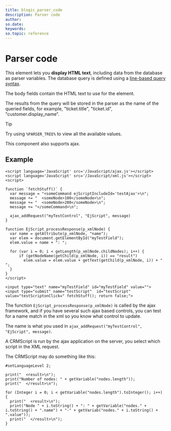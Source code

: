 ```yaml
---
title: blogic_parser_code
description: Parser code
author:
so.date:
keywords:
so.topic: reference
---
```


# Parser code

This element lets you **display HTML text**, including data from the database as parser variables.
The database query is defined using a [line-based query syntax](@crmscript_blogic_query_syntax).

The body fields contain the HTML text to use for the element.

The results from the query will be stored in the parser as the name of the queried fields, for example, "ticket.title", "ticket.id", "customer.display_name".

> [!TIP]
> Try using `%PARSER_TREE%` to view all the available values.

This component also supports ajax.

## Example

```ajax
<script language='JavaScript' src='/JavaScript/ajax.js'></script>
<script language='JavaScript' src='/JavaScript/xml.js'></script>
<script>

function `fetchStuff()` {
  var message = "<someCommand ejScriptIncludeId='testAjax'>\n";
  message += "  <someNode>100</someNode>\n";
  message += "  <someNode>200</someNode>\n";
  message += "</someCommand>\n";

  ajax_addRequest("myTestControl", "EjScript", message)
}

function EjScript_processResponse(p_xmlNode) {
  var name = getAttribute(p_xmlNode, "name");
  var elem = document.getElementById("myTestField");
  elem.value = name + ": ";

  for (var i = 0; i < getLength(p_xmlNode.childNodes); i++) {
      if (getNodeName(getChild(p_xmlNode, i)) == "result")
        elem.value = elem.value + getText(getChild(p_xmlNode, i)) + " ";
  }
}
</script>

<input type="text" name="myTestField" id="myTestField" value="">
<input type="submit" name="testScript"  id="testScript" value="testScriptonClick=" fetchStuff(); return false;">
```

The function `EjScript_processResponse(p_xmlNode)` is called by the ajax framework, and if you have several such ajax based controls, you can test for a name match in the xml so you know what control to update.

The name is what you used in `ajax_addRequest("myTestControl", "EjScript", message)`.

A CRMScript is run by the ajax application on the server, you select which script in the XML request.

The CRMScript may do something like this:

```crmscript
#setLanguageLevel 2;

print("  <result>\n");
print("Number of nodes: " + getVariable("nodes.length"));
print("  </result>\n");

for (Integer i = 0; i < getVariable("nodes.length").toInteger(); i++) {
  print("  <result>\n");
  print("Node " + i.toString() + ": " + getVariable("nodes." + i.toString() + ".name") + "-" + getVariab("nodes." + i.toString() + ".value"));
  print("  </result>\n");
}
```
